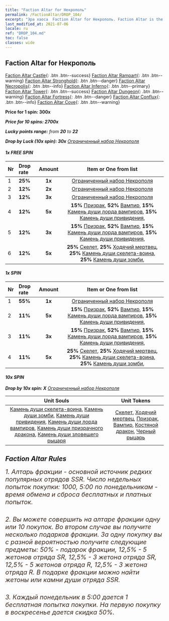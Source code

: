 ```yaml
---
title: "Faction Altar for Некрополь"
permalink: /FactionAltar/DROP_104/
excerpt: "Эра хаоса  Faction Altar for Некрополь. Faction Altar is the primary method for obtaining SSR units from the popular faction. Limited to 1,000 purchases each week. The popular faction changes at 05:00 every Monday. Purchase attempts and free purchase attempts will also reset then."
last_modified_at: 2021-07-06
locale: ru
ref: "DROP_104.md"
toc: false
classes: wide
---
```


##  Faction Altar for **Некрополь**

  [Faction Altar Castle](/ru/FactionAltar/DROP_101/){: .btn .btn--success} [Faction Altar Rampart](/ru/FactionAltar/DROP_102/){: .btn .btn--warning} [Faction Altar Stronghold](/ru/FactionAltar/DROP_103/){: .btn .btn--danger} [Faction Altar Necropolis](/ru/FactionAltar/DROP_104/){: .btn .btn--info} [Faction Altar Inferno](/ru/FactionAltar/DROP_105/){: .btn .btn--primary} [Faction Altar Tower](/ru/FactionAltar/DROP_106/){: .btn .btn--success} [Faction Altar Dungeon](/ru/FactionAltar/DROP_107/){: .btn .btn--warning} [Faction Altar Fortress](/ru/FactionAltar/DROP_108/){: .btn .btn--danger} [Faction Altar Conflux](/ru/FactionAltar/DROP_109/){: .btn .btn--info} [Faction Altar Cove](/ru/FactionAltar/DROP_112/){: .btn .btn--warning} 

  **Price for 1 spin: 300x** <i class="fas fa-gem"/>

  **Price for 10 spins: 2700x** <i class="fas fa-gem"/>

  **Lucky points range:** from **20** to **22**

  **Drop by Luck (10x spin): 30x** [Ограниченный набор Некрополя](/ItemsRU/con_2138/)

####  1x FREE SPIN 

  |    Nr    |  Drop rate  |  Amount   |   Item or One from list  |
  |:---------|:------------|:---------:|:------------------------:|
  | 1 | **25%** | **1x** | [Ограниченный набор Некрополя](/ItemsRU/con_2138/) |
  | 2 | **12%** | **2x** | [Ограниченный набор Некрополя](/ItemsRU/con_2138/) |
  | 3 | **12%** | **3x** | [Ограниченный набор Некрополя](/ItemsRU/con_2138/) |
  | 4 | **12%** | **5x** |  **15%** [Призрак](/ItemsRU/unt_210/),  **52%** [Вампир](/ItemsRU/unt_211/),  **15%** [Камень души лорда вампиров](/ItemsRU/unt_300/),  **15%** [Камень души привидения](/ItemsRU/unt_299/),  |
  | 5 | **12%** | **3x** |  **15%** [Призрак](/ItemsRU/unt_210/),  **52%** [Вампир](/ItemsRU/unt_211/),  **15%** [Камень души лорда вампиров](/ItemsRU/unt_300/),  **15%** [Камень души привидения](/ItemsRU/unt_299/),  |
  | 6 | **12%** | **5x** |  **25%** [Скелет](/ItemsRU/unt_208/),  **25%** [Ходячий мертвец](/ItemsRU/unt_209/),  **25%** [Камень души скелета-воина](/ItemsRU/unt_297/),  **25%** [Камень души зомби](/ItemsRU/unt_298/),  |


####  1x SPIN 

  |    Nr    |  Drop rate  |  Amount   |   Item or One from list  |
  |:---------|:------------|:---------:|:------------------------:|
  | 1 | **55%** | **1x** | [Ограниченный набор Некрополя](/ItemsRU/con_2138/) |
  | 2 | **11%** | **5x** |  **15%** [Призрак](/ItemsRU/unt_210/),  **52%** [Вампир](/ItemsRU/unt_211/),  **15%** [Камень души лорда вампиров](/ItemsRU/unt_300/),  **15%** [Камень души привидения](/ItemsRU/unt_299/),  |
  | 3 | **11%** | **3x** |  **15%** [Призрак](/ItemsRU/unt_210/),  **52%** [Вампир](/ItemsRU/unt_211/),  **15%** [Камень души лорда вампиров](/ItemsRU/unt_300/),  **15%** [Камень души привидения](/ItemsRU/unt_299/),  |
  | 4 | **11%** | **5x** |  **25%** [Скелет](/ItemsRU/unt_208/),  **25%** [Ходячий мертвец](/ItemsRU/unt_209/),  **25%** [Камень души скелета-воина](/ItemsRU/unt_297/),  **25%** [Камень души зомби](/ItemsRU/unt_298/),  |


####  10x SPIN 

  **Drop by 10x spin: X** [Ограниченный набор Некрополя](/ItemsRU/con_2138/)

  |    Unit Souls    |  Unit Tokens  |
  |:----------------:|:-------------:|
  | [Камень души скелета-воина](/ItemsRU/unt_297/), [Камень души зомби](/ItemsRU/unt_298/), [Камень души привидения](/ItemsRU/unt_299/), [Камень души лорда вампиров](/ItemsRU/unt_300/), [Камень души призрачного дракона](/ItemsRU/unt_303/), [Камень души зловещего рыцаря](/ItemsRU/unt_302/) | [Скелет](/ItemsRU/unt_208/), [Ходячий мертвец](/ItemsRU/unt_209/), [Призрак](/ItemsRU/unt_210/), [Вампир](/ItemsRU/unt_211/), [Костяной дракон](/ItemsRU/unt_214/), [Черный рыцарь](/ItemsRU/unt_213/) |



## Faction Altar Rules

  <span style="color: #3c2a1e;font-size:20px">1. Алтарь фракции - основной источник редких популярных отрядов SSR. Число недельных попыток покупки: 1000, 5:00 по понедельникам - время обмена и сброса бесплатных и платных попыток.</span><br/>

<br/>  <span style="color: #3c2a1e;font-size:20px">2. Вы можете совершить на алтаре фракции одну или 10 покупок. Во втором случае вы получите несколько подарков фракции. За одну покупку вы с разной вероятностью получите следующие предметы: 50% - подарок фракции, 12,5% - 5 жетонов отряда SR, 12,5% - 3 жетона отряда SR, 12,5% - 5 жетонов отряда R, 12,5% - 3 жетона отряда R. В подарке фракции можно найти жетоны или камни души отряда SSR.</span>

<br/>  <span style="color: #3c2a1e;font-size:20px">3. Каждый понедельник в 5:00 дается 1 бесплатная попытка покупки. На первую покупку в воскресенье дается скидка 50%.</span><br/>

<br/>